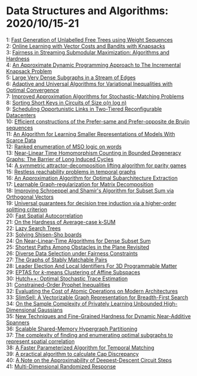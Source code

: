 # Data Structures and Algorithms: 2020/10/15-21  
1: [Fast Generation of Unlabelled Free Trees using Weight Sequences](https://doi.org/10.48550/arXiv.2010.07211)  
2: [Online Learning with Vector Costs and Bandits with Knapsacks](https://doi.org/10.48550/arXiv.2010.07346)  
3: [Fairness in Streaming Submodular Maximization: Algorithms and Hardness](https://doi.org/10.48550/arXiv.2010.07431)  
4: [An Approximate Dynamic Programming Approach to The Incremental Knapsack  Problem](https://doi.org/10.48550/arXiv.2010.07633)  
5: [Large Very Dense Subgraphs in a Stream of Edges](https://doi.org/10.48550/arXiv.2010.07794)  
6: [Adaptive and Universal Algorithms for Variational Inequalities with  Optimal Convergence](https://doi.org/10.48550/arXiv.2010.07799)  
7: [Improved Approximation Algorithms for Stochastic-Matching Problems](https://doi.org/10.48550/arXiv.2010.08142)  
8: [Sorting Short Keys in Circuits of Size o(n log n)](https://doi.org/10.48550/arXiv.2010.09884)  
9: [Scheduling Opportunistic Links in Two-Tiered Reconfigurable Datacenters](https://doi.org/10.48550/arXiv.2010.07920)  
10: [Efficient constructions of the Prefer-same and Prefer-opposite de Bruijn  sequences](https://doi.org/10.48550/arXiv.2010.07960)  
11: [An Algorithm for Learning Smaller Representations of Models With Scarce Data](https://doi.org/10.48550/arXiv.2010.07990)  
12: [Ranked enumeration of MSO logic on words](https://doi.org/10.48550/arXiv.2010.08042)  
13: [Near-Linear Time Homomorphism Counting in Bounded Degeneracy Graphs: The  Barrier of Long Induced Cycles](https://doi.org/10.48550/arXiv.2010.08083)  
14: [A symmetric attractor-decomposition lifting algorithm for parity games](https://doi.org/10.48550/arXiv.2010.08288)  
15: [Restless reachability problems in temporal graphs](https://doi.org/10.48550/arXiv.2010.08423)  
16: [An Approximation Algorithm for Optimal Subarchitecture Extraction](https://doi.org/10.48550/arXiv.2010.08512)  
17: [Learnable Graph-regularization for Matrix Decomposition](https://doi.org/10.48550/arXiv.2010.08513)  
18: [Improving Schroeppel and Shamir's Algorithm for Subset Sum via  Orthogonal Vectors](https://doi.org/10.48550/arXiv.2010.08576)  
19: [Universal guarantees for decision tree induction via a higher-order  splitting criterion](https://doi.org/10.48550/arXiv.2010.08633)  
20: [Fast Spatial Autocorrelation](https://doi.org/10.48550/arXiv.2010.08676)  
21: [On the Hardness of Average-case k-SUM](https://doi.org/10.48550/arXiv.2010.08821)  
22: [Lazy Search Trees](https://doi.org/10.48550/arXiv.2010.08840)  
23: [Solving Shisen-Sho boards](https://doi.org/10.48550/arXiv.2010.09014)  
24: [On Near-Linear-Time Algorithms for Dense Subset Sum](https://doi.org/10.48550/arXiv.2010.09096)  
25: [Shortest Paths Among Obstacles in the Plane Revisited](https://doi.org/10.48550/arXiv.2010.09115)  
26: [Diverse Data Selection under Fairness Constraints](https://doi.org/10.48550/arXiv.2010.09141)  
27: [The Graphs of Stably Matchable Pairs](https://doi.org/10.48550/arXiv.2010.09230)  
28: [Leader Election And Local Identifiers For 3D Programmable Matter](https://doi.org/10.48550/arXiv.2010.09286)  
29: [EPTAS for $k$-means Clustering of Affine Subspaces](https://doi.org/10.48550/arXiv.2010.09580)  
30: [Hutch++: Optimal Stochastic Trace Estimation](https://doi.org/10.48550/arXiv.2010.09649)  
31: [Constrained-Order Prophet Inequalities](https://doi.org/10.48550/arXiv.2010.09705)  
32: [Evaluating the Cost of Atomic Operations on Modern Architectures](https://doi.org/10.48550/arXiv.2010.09852)  
33: [SlimSell: A Vectorizable Graph Representation for Breadth-First Search](https://doi.org/10.48550/arXiv.2010.09913)  
34: [On the Sample Complexity of Privately Learning Unbounded  High-Dimensional Gaussians](https://doi.org/10.48550/arXiv.2010.09929)  
35: [New Techniques and Fine-Grained Hardness for Dynamic Near-Additive  Spanners](https://doi.org/10.48550/arXiv.2010.10134)  
36: [Scalable Shared-Memory Hypergraph Partitioning](https://doi.org/10.48550/arXiv.2010.10272)  
37: [The complexity of finding and enumerating optimal subgraphs to represent  spatial correlation](https://doi.org/10.48550/arXiv.2010.10314)  
38: [A Faster Parameterized Algorithm for Temporal Matching](https://doi.org/10.48550/arXiv.2010.10408)  
39: [A practical algorithm to calculate Cap Discrepancy](https://doi.org/10.48550/arXiv.2010.10454)  
40: [A Note on the Approximability of Deepest-Descent Circuit Steps](https://doi.org/10.48550/arXiv.2010.10809)  
41: [Multi-Dimensional Randomized Response](https://doi.org/10.48550/arXiv.2010.10881)  